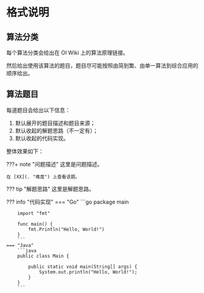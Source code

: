 # 格式说明

## 算法分类

每个算法分类会给出在 OI Wiki 上的算法原理链接。

然后给出使用该算法的题目，题目尽可能按照由简到繁、由单一算法到综合应用的顺序给出。

## 算法题目

每道题目会给出以下信息：

1. 默认展开的题目描述和题目来源；
2. 默认收起的解题思路（不一定有）；
3. 默认收起的代码实现。

整体效果如下：

???+ note "问题描述"
    这里是问题描述。
    
    在 [XX](. "难度") 上查看该题。

??? tip "解题思路"
    这里是解题思路。

??? info "代码实现"
    === "Go"
        ```go
        package main

        import "fmt"

        func main() {
            fmt.Println("Hello, World!")
        }
        ```
    === "Java"
        ```java
        public class Main {

            public static void main(String[] args) {
                System.out.println("Hello, World!");
            }
        }
        ```
